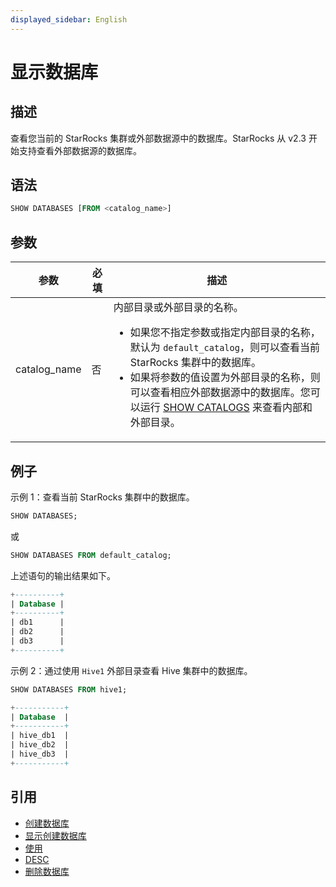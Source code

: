 ```yaml
---
displayed_sidebar: English
---
```


# 显示数据库

## 描述

查看您当前的 StarRocks 集群或外部数据源中的数据库。StarRocks 从 v2.3 开始支持查看外部数据源的数据库。

## 语法

```SQL
SHOW DATABASES [FROM <catalog_name>]
```

## 参数

| **参数**     | **必填** | **描述**                                              |
| ----------------- | ------------ | ------------------------------------------------------------ |
| catalog_name      | 否           | 内部目录或外部目录的名称。<ul><li>如果您不指定参数或指定内部目录的名称，默认为 `default_catalog`，则可以查看当前 StarRocks 集群中的数据库。</li><li>如果将参数的值设置为外部目录的名称，则可以查看相应外部数据源中的数据库。您可以运行 [SHOW CATALOGS](SHOW_CATALOGS.md) 来查看内部和外部目录。</li></ul> |

## 例子

示例 1：查看当前 StarRocks 集群中的数据库。

```SQL
SHOW DATABASES;
```

或

```SQL
SHOW DATABASES FROM default_catalog;
```

上述语句的输出结果如下。

```SQL
+----------+
| Database |
+----------+
| db1      |
| db2      |
| db3      |
+----------+
```

示例 2：通过使用 `Hive1` 外部目录查看 Hive 集群中的数据库。

```SQL
SHOW DATABASES FROM hive1;

+-----------+
| Database  |
+-----------+
| hive_db1  |
| hive_db2  |
| hive_db3  |
+-----------+
```

## 引用

- [创建数据库](../data-definition/CREATE_DATABASE.md)
- [显示创建数据库](SHOW_CREATE_DATABASE.md)
- [使用](../data-definition/USE.md)
- [DESC](../Utility/DESCRIBE.md)
- [删除数据库](../data-definition/DROP_DATABASE.md)
